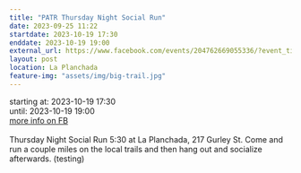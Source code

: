 ```yaml
---
title: "PATR Thursday Night Social Run"
date: 2023-09-25 11:22
startdate: 2023-10-19 17:30
enddate: 2023-10-19 19:00
external_url: https://www.facebook.com/events/204762669055336/?event_time_id=204762682388668
layout: post
location: La Planchada
feature-img: "assets/img/big-trail.jpg"
---
```


starting at: 2023-10-19 17:30<br>until: 2023-10-19 19:00<br><a href="https://www.facebook.com/events/204762669055336/?event_time_id=204762682388668">more info on FB</a><br><br>Thursday Night Social Run 5&#58;30 at La Planchada, 217 Gurley St. Come and run a couple miles on the local trails and then hang out and socialize afterwards. (testing)<br>
  <br>
  
